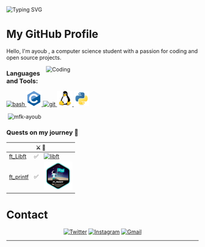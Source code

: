 
<img src="https://readme-typing-svg.demolab.com?font=Press+Start+2P&pause=1000&color=07F700&background=000000&width=435&lines=Hello+World!" alt="Typing SVG" />
<br>


# My GitHub Profile

Hello, I'm ayoub , a computer science student with a passion for coding and open source projects.

<img align="right" alt="Coding" width="400" src="https://i.imgur.com/50NA7vr.gif">


<h3 align="left">Languages and Tools:</h3>
<p align="left"> <a href="https://www.gnu.org/software/bash/" target="_blank" rel="noreferrer"> <img src="https://www.vectorlogo.zone/logos/gnu_bash/gnu_bash-icon.svg" alt="bash" width="40" height="40"/> </a> <a href="https://www.cprogramming.com/" target="_blank" rel="noreferrer"> <img src="https://raw.githubusercontent.com/devicons/devicon/master/icons/c/c-original.svg" alt="c" width="40" height="40"/> </a> <a href="https://git-scm.com/" target="_blank" rel="noreferrer"> <img src="https://www.vectorlogo.zone/logos/git-scm/git-scm-icon.svg" alt="git" width="40" height="40"/> </a> <a href="https://www.linux.org/" target="_blank" rel="noreferrer"> <img src="https://raw.githubusercontent.com/devicons/devicon/master/icons/linux/linux-original.svg" alt="linux" width="40" height="40"/> </a> <a href="https://www.python.org" target="_blank" rel="noreferrer"> <img src="https://raw.githubusercontent.com/devicons/devicon/master/icons/python/python-original.svg" alt="python" width="40" height="40"/> </a> </p>

<p>&nbsp;<img align="center" src="https://github-readme-stats.vercel.app/api?username=mfk-ayoub&show_icons=true&locale=en" alt="mfk-ayoub" /></p>

### Quests on my journey 📜
<table>
    <thead>
        <tr>
            <th colspan="3"> ⚔️ 🐉 </th> 
        </tr>
    </thead>
    <tbody>
         <tr>
            <td><a href="https://github.com/mfk-ayoub/42-Libft">ft_Libft</td>
            <td> ✅ </td>
            <td><a href="https://github.com/mfk-ayoub/42-libft"><img src="https://github.com/mfk-ayoub/42-libft/blob/main/libft-bonus.png" alt="libft" width="75"/></a></td>
        </tr>
         <tr>
            <td><a href="https://github.com/mfk-ayoub/ft_printf-42">ft_printf</td>
            <td> ✅ </td>
            <td><a href="https://github.com/mfk-ayoub/ft-printf-42"><img src="https://github.com/mfk-ayoub/ft_printf-42/blob/main/ft_printfe.png" alt="libft" width="75"/></a></td>
        </tr>
</table>


# Contact

<div align="center">

[![Twitter](https://img.shields.io/badge/Twitter-%231DA1F2.svg?style=for-the-badge&logo=Twitter&logoColor=white)](https://twitter.com/ayoub_elmouafik)
[![Instagram](https://img.shields.io/badge/Instagram-%23E4405F.svg?style=for-the-badge&logo=Instagram&logoColor=white)](https://www.instagram.com/ayoub_mfk20)
[![Gmail](https://img.shields.io/badge/Gmail-D14836?style=for-the-badge&logo=gmail&logoColor=white)](mailto:ayel-mou@student.1337.ma)

</div>

---
